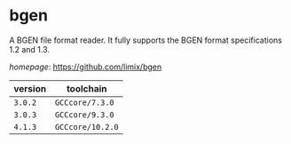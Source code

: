 # bgen

A BGEN file format reader. It fully supports the BGEN format specifications 1.2 and 1.3.

*homepage*: <https://github.com/limix/bgen>

version | toolchain
--------|----------
``3.0.2`` | ``GCCcore/7.3.0``
``3.0.3`` | ``GCCcore/9.3.0``
``4.1.3`` | ``GCCcore/10.2.0``
